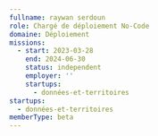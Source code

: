 ```yaml
---
fullname: raywan serdoun
role: Chargé de déploiement No-Code
domaine: Déploiement
missions:
  - start: 2023-03-28
    end: 2024-06-30
    status: independent
    employer: ''
    startups:
      - données-et-territoires
startups:
  - données-et-territoires
memberType: beta
---
```

